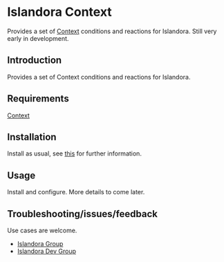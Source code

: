 # Islandora Context

Provides a set of [Context](https://dupal.org/project/context) conditions and reactions for Islandora. Still very early in development.

## Introduction

Provides a set of Context conditions and reactions for Islandora.

## Requirements

[Context](https://dupal.org/project/context)

## Installation

Install as usual, see [this](https://drupal.org/documentation/install/modules-themes/modules-7) for further information.

## Usage

Install and configure. More details to come later.

## Troubleshooting/issues/feedback

Use cases are welcome.

* [Islandora Group](https://groups.google.com/forum/?hl=en&fromgroups#!forum/islandora)
* [Islandora Dev Group](https://groups.google.com/forum/?hl=en&fromgroups#!forum/islandora-dev)

